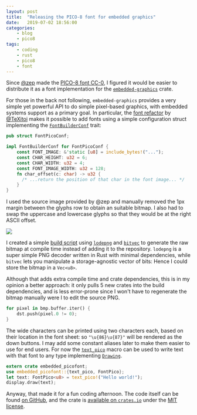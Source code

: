 ```yaml
---
layout: post
title:	"Releasing the PICO-8 font for embedded graphics"
date:	2019-07-02 18:56:00
categories:
    - blog
    - pico8
tags:
    - coding
    - rust
    - pico8
    - font
---
```


Since [@zep](https://twitter.com/lexaloffle) made the
[PICO-8 font CC-0](https://twitter.com/lexaloffle/status/873657107203080192?lang=fr),
I figured it would be easier to distribute it as a font implementation for
the [`embedded-graphics`](https://docs.rs/embedded-graphics/) crate.

For those in the back not following, `embedded-graphics` provides a very simple
yet powerful API to do simple pixel-based graphics, with embedded systems support
as a primary goal. In particular, the
[font refactor](https://github.com/jamwaffles/embedded-graphics/pull/48) by
[@TeXitoi](https://github.com/TeXitoi) makes it possible to add fonts using
a simple configuration struct implementing the
[`FontBuilderConf`](https://docs.rs/embedded-graphics/latest/embedded_graphics/fonts/font_builder/trait.FontBuilderConf.html)
trait:

```rust
pub struct FontPicoConf;

impl FontBuilderConf for FontPicoConf {
    const FONT_IMAGE: &'static [u8] = include_bytes!("...");
    const CHAR_HEIGHT: u32 = 6;
    const CHAR_WIDTH: u32 = 4;
    const FONT_IMAGE_WIDTH: u32 = 128;
    fn char_offset(c: char) -> u32 {
      /* ...return the position of that char in the font image... */
    }
}
```

I used the source image provided by @zep and manually removed the 1px margin
between the glyphs row to obtain an suitable bitmap. I also had to swap the
uppercase and lowercase glyphs so that they would be at the right ASCII offset.

<img src="{{ 'images/2019/2019-07-02/font.png' | relative_url }}" class="fullwidth pixelated"/>

I created a simple
[build script](https://github.com/althonos/embedded-picofont/blob/master/src/build.rs)
using [`lodepng`](https://docs.rs/lodepng) and [`bitvec`](https://docs.rs/bitvec)
to generate the raw bitmap at compile time instead of adding it to the repository.
`lodepng` is a super simple PNG decoder written in Rust with minimal dependencies,
while `bitvec` lets you manipulate a storage-agnostic vector of bits: Hence I
could store the bitmap in a `Vec<u8>`.

Although that adds extra compile time and crate dependencies, this is in my
opinion a better approach:  it only pulls 5 new crates into the build dependencies,
and is less error-prone since I won't have to regenerate the bitmap manually were
I to edit the source PNG.

```rust
for pixel in bmp.buffer.iter() {
    dst.push(pixel.0 != 0);
}
```

The wide characters can be printed using two characters each, based on their
location in the font sheet: so `"\u{86}\u{87}"` will be rendered as the down
buttons. I may add some constant aliases later to make them easier to use for
end users. For now the
[`text_pico`](https://docs.rs/embedded-picofont/0.1.0/embedded_picofont/macro.text_pico.html) macro can be used to write text with that font to any type implementing
[`Drawing`](https://docs.rs/embedded-graphics/0.5.1/embedded_graphics/trait.Drawing.html).

```rust
extern crate embedded_picofont;
use embedded_picofont::{text_pico, FontPico};
let text: FontPico<u8> = text_pico!("Hello world!");
display.draw(text);
```

Anyway, that made it for a fun coding afternoon. The code itself can be found
[on GitHub](https://github.com/althonos/embedded-picofont), and the crate is
[available on `crates.io`](https://crates.io/crates/embedded-picofont) under
the [MIT license](https://choosealicense.com/licenses/mit/).
